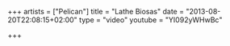 +++
artists = ["Pelican"]
title = "Lathe Biosas"
date = "2013-08-20T22:08:15+02:00"
type = "video"
youtube = "YI092yWHwBc"

+++
